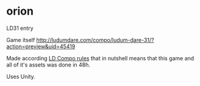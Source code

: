 orion
=====

LD31 entry

Game itself http://ludumdare.com/compo/ludum-dare-31/?action=preview&uid=45419

Made according [LD Compo rules](http://ludumdare.com/compo/rules/) that in nutshell means that this game and all of it's assets was done in 48h.

Uses Unity.
